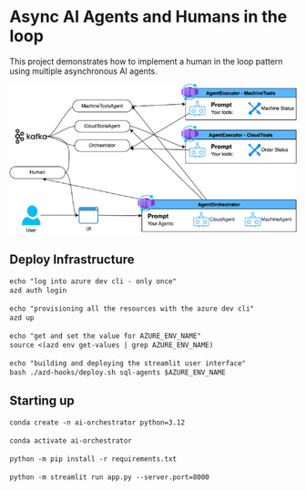 # Async AI Agents and Humans in the loop

This project demonstrates how to implement a human in the loop pattern using multiple asynchronous AI agents.

![image info](./architecture.png)

## Deploy Infrastructure

```
echo "log into azure dev cli - only once"
azd auth login

echo "provisioning all the resources with the azure dev cli"
azd up

echo "get and set the value for AZURE_ENV_NAME"
source <(azd env get-values | grep AZURE_ENV_NAME)

echo "building and deploying the streamlit user interface"
bash ./azd-hooks/deploy.sh sql-agents $AZURE_ENV_NAME
```

## Starting up

```
conda create -n ai-orchestrator python=3.12

conda activate ai-orchestrator

python -m pip install -r requirements.txt   

python -m streamlit run app.py --server.port=8000
```
